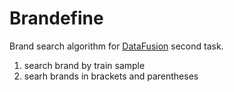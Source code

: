 # Brandefine
Brand search algorithm for [DataFusion](https://boosters.pro/championship/data_fusion/rating) second task. 
1. search brand by train sample
2. searh brands in brackets and parentheses 
